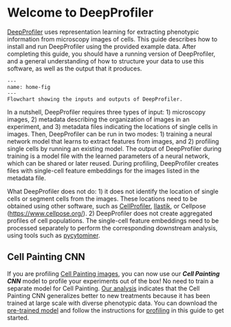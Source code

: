 # Welcome to DeepProfiler

[DeepProfiler](https://github.com/cytomining/DeepProfiler) uses representation learning for extracting phenotypic information from microscopy images of cells. This guide describes how to install and run DeepProfiler using the provided example data. After completing this guide, you should have a running version of DeepProfiler, and a general understanding of how to structure your data to use this software, as well as the output that it produces.

```{figure} images/image1.png
---
name: home-fig
---
Flowchart showing the inputs and outputs of DeepProfiler.
```

In a nutshell, DeepProfiler requires three types of input: 1) microscopy images, 2) metadata describing the organization of images in an experiment, and 3) metadata files indicating the locations of single cells in images. Then, DeepProfiler can be run in two modes: 1) training a neural network model that learns to extract features from images, and 2) profiling single cells by running an existing model. The output of DeepProfiler during training is a model file with the learned parameters of a neural network, which can be shared or later reused. During profiling, DeepProfiler creates files with single-cell feature embeddings for the images listed in the metadata file.

What DeepProfiler does not do: 1) it does not identify the location of single cells or segment cells from the images. These locations need to be obtained using other software, such as [CellProfiler](https://cellprofiler.org/), [Ilastik](https://www.ilastik.org/), or Cellpose (https://www.cellpose.org/). 2) DeepProfiler does not create aggregated profiles of cell populations. The single-cell feature embeddings need to be processed separately to perform the corresponding downstream analysis, using tools such as [pycytominer](https://github.com/cytomining/pycytominer).

## Cell Painting CNN
If you are profiling [Cell Painting images](https://www.nature.com/articles/nprot.2016.105), you can now use our _**Cell Painting CNN**_ model to profile your experiments out of the box! No need to train a separate model for Cell Painting. [Our analysis](https://www.biorxiv.org/content/10.1101/2022.08.12.503783v1.full) indicates that the Cell Painting CNN generalizes better to new treatments because it has been trained at large scale with diverse phenotypic data. You can download the [pre-trained model]() and follow the instructions for [profiling]() in this guide to get started.
